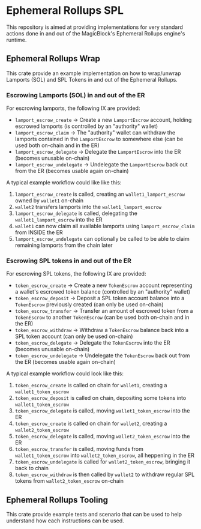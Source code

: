 # Ephemeral Rollups SPL

This repository is aimed at providing implementations for very standard actions done in and out of the MagicBlock's Ephemeral Rollups engine's runtime.

## Ephemeral Rollups Wrap

This crate provide an example implementation on how to wrap/unwrap Lamports (SOL) and SPL Tokens in and out of the Ephemeral Rollups.

### Escrowing Lamports (SOL) in and out of the ER

For escrowing lamports, the following IX are provided:

- `lamport_escrow_create` -> Create a new `LamportEscrow` account, holding escrowed lamports (is controlled by an "authority" wallet)
- `lamport_escrow_claim` -> The "authority" wallet can withdraw the lamports contained in the `LamportEscrow` to somewhere else (can be used both on-chain and in the ER)
- `lamport_escrow_delegate` -> Delegate the `LamportEscrow` into the ER (becomes unusable on-chain)
- `lamport_escrow_undelegate` -> Undelegate the `LamportEscrow` back out from the ER (becomes usable again on-chain)

A typical example workflow could like like this:

1) `lamport_escrow_create` is called, creating an `wallet1_lamport_escrow` owned by `wallet1` on-chain
2) `wallet2` transfers lamports into the `wallet1_lamport_escrow`
3) `lamport_escrow_delegate` is called, delegating the `wallet1_lamport_escrow` into the ER
4) `wallet1` can now claim all available lamports using `lamport_escrow_claim` from INSIDE the ER
5) `lamport_escrow_undelegate` can optionally be called to be able to claim remaining lamports from the chain later

### Escrowing SPL tokens in and out of the ER

For escrowing SPL tokens, the following IX are provided:

- `token_escrow_create` -> Create a new `TokenEscrow` account representing a wallet's escrowed token balance (controlled by an "authority" wallet)
- `token_escrow_deposit` -> Deposit a SPL token account balance into a `TokenEscrow` previously created (can only be used on-chain)
- `token_escrow_transfer` -> Transfer an amount of escrowed token from a `TokenEscrow` to another `TokenEscrow` (can be used both on-chain and in the ER)
- `token_escrow_withdraw` -> Withdraw a `TokenEscrow` balance back into a SPL token account (can only be used on-chain)
- `token_escrow_delegate` -> Delegate the `TokenEscrow` into the ER (becomes unusable on-chain)
- `token_escrow_undelegate` -> Undelegate the `TokenEscrow` back out from the ER (becomes usable again on-chain)

A typical example workflow could look like this:

1) `token_escrow_create` is called on chain for `wallet1`, creating a `wallet1_token_escrow`
2) `token_escrow_deposit` is called on chain, depositing some tokens into `wallet1_token_escrow`
3) `token_escrow_delegate` is called, moving `wallet1_token_escrow` into the ER
4) `token_escrow_create` is called on chain for `wallet2`, creating a `wallet2_token_escrow`
5) `token_escrow_delegate` is called, moving `wallet2_token_escrow` into the ER
6) `token_escrow_transfer` is called, moving funds from `wallet1_token_escrow` into `wallet2_token_escrow`, all heppening in the ER
7) `token_escrow_undelegate` is called for `wallet2_token_escrow`, bringing it back to chain
8) `token_escrow_withdraw` is then called by `wallet2` to withdraw regular SPL tokens from `wallet2_token_escrow` on-chain

## Ephemeral Rollups Tooling

This crate provide example tests and scenario that can be used to help understand how each instructions can be used.
